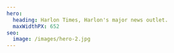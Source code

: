 ```yaml
---
hero:
  heading: Harlon Times, Harlon's major news outlet.
  maxWidthPX: 652
seo:
  image: /images/hero-2.jpg
---
```

